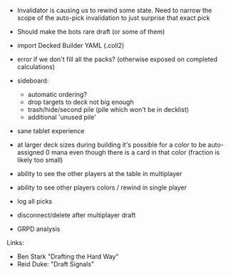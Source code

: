 


- Invalidator is causing us to rewind some state. Need to narrow the scope of the auto-pick invalidation to just surprise that exact pick

- Should make the bots rare draft (or some of them)

- import Decked Builder YAML (.coll2)

- error if we don't fill all the packs? (otherwise exposed on completed calculations)

- sideboard:
    - automatic ordering?
    - drop targets to deck not big enough
    - trash/hide/second pile (pile which won't be in decklist) 
    - additional 'unused pile'

- sane tablet experience

- at larger deck sizes during building it's possible for a color
  to be auto-assigned 0 mana even though there is a card in that color
  (fraction is likely too small)

- ability to see the other players at the table in multiplayer

- ability to see other players colors / rewind in single player

- log all picks 

- disconnect/delete after multiplayer draft

- GRPD analysis

Links:

- Ben Stark "Drafting the Hard Way"
- Reid Duke: "Draft Signals"

